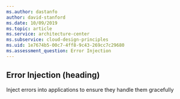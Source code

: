 ```yaml
---
ms.author: dastanfo
author: david-stanford
ms.date: 10/09/2019
ms.topic: article
ms.service: architecture-center
ms.subservice: cloud-design-principles
ms.uid: 1e7674b5-00c7-4ff8-9c43-269cc7c29680
ms.assessment_question: Error Injection
---
```

## Error Injection (heading)

<div class="alert is-warning"><p></p></div>

Inject errors into applications to ensure they handle them gracefully